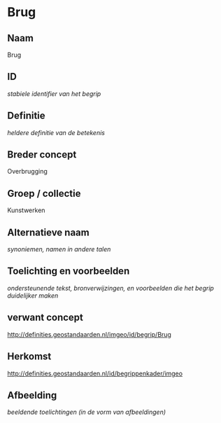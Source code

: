 # Brug

## Naam
Brug

## ID
*stabiele identifier van het begrip*

## Definitie
*heldere definitie van de betekenis* 

## Breder concept
Overbrugging

## Groep / collectie
Kunstwerken

## Alternatieve naam
*synoniemen, namen in andere talen*

## Toelichting en voorbeelden
*ondersteunende tekst, bronverwijzingen, en voorbeelden die het begrip duidelijker maken*

## verwant concept
http://definities.geostandaarden.nl/imgeo/id/begrip/Brug

## Herkomst
http://definities.geostandaarden.nl/id/begrippenkader/imgeo

## Afbeelding
*beeldende toelichtingen (in de vorm van afbeeldingen)*